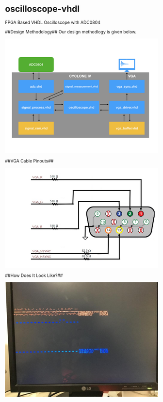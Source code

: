 # oscilloscope-vhdl
FPGA Based VHDL Oscilloscope with ADC0804

##Design Methodology##
Our design methodlogy is given below.

![Design Diagram](https://github.com/muhammedtarikyildiz/oscilloscope-vhdl/blob/master/img/diagram.jpeg?raw=true)

##VGA Cable Pinouts##

![VGA Cable Pinouts](https://github.com/muhammedtarikyildiz/oscilloscope-vhdl/blob/master/img/VGA-pinout.png?raw=true)

##How Does It Look Like?##

![Monitor Image](https://github.com/muhammedtarikyildiz/oscilloscope-vhdl/blob/master/img/monitor.jpeg?raw=true)

